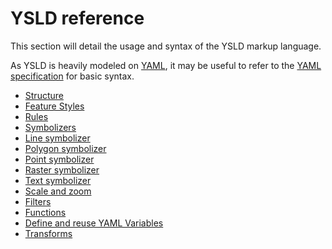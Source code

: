 # YSLD reference

This section will detail the usage and syntax of the YSLD markup language.

As YSLD is heavily modeled on [YAML](http://yaml.org), it may be useful to refer to the [YAML specification](http://yaml.org/spec/1.2/spec.html) for basic syntax.

-   [Structure](structure.md)
-   [Feature Styles](featurestyles.md)
-   [Rules](rules.md)
-   [Symbolizers](symbolizers/index.md)
-   [Line symbolizer](symbolizers/line.md)
-   [Polygon symbolizer](symbolizers/polygon.md)
-   [Point symbolizer](symbolizers/point.md)
-   [Raster symbolizer](symbolizers/raster.md)
-   [Text symbolizer](symbolizers/text.md)
-   [Scale and zoom](scalezoom.md)
-   [Filters](filters.md)
-   [Functions](functions.md)
-   [Define and reuse YAML Variables](variables.md)
-   [Transforms](transforms.md)
